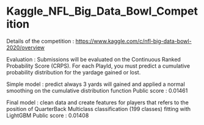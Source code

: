 # Kaggle_NFL_Big_Data_Bowl_Competition

Details of the competition : https://www.kaggle.com/c/nfl-big-data-bowl-2020/overview

Evaluation : Submissions will be evaluated on the Continuous Ranked Probability Score (CRPS). For each PlayId, you must predict a cumulative probability distribution for the yardage gained or lost. 

Simple model : predict always 3 yards will gained and applied a normal smoothing on the cumulative distribution function
Public score : 0.01461

Final model : clean data and create features for players that refers to the position of QuarterBack 
Multiclass classification (199 classes) fitting with LightGBM
Public score : 0.01408
